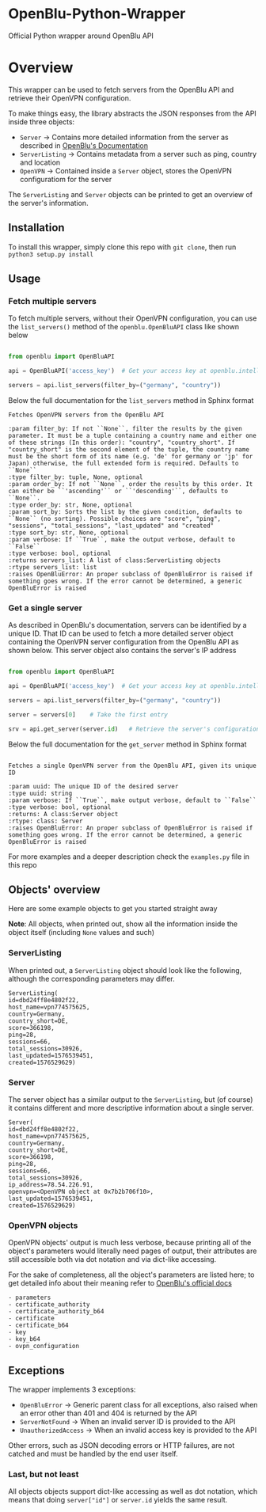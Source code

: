 # OpenBlu-Python-Wrapper

Official Python wrapper around OpenBlu API


# Overview

This wrapper can be used to fetch servers from the OpenBlu API and retrieve their OpenVPN configuration.

To make things easy, the library abstracts the JSON responses from the API inside three objects:

- `Server` -> Contains more detailed information from the server as described in [OpenBlu's Documentation](https://docs.intellivoid.net/openblu/v1/get_server)
- `ServerListing` -> Contains metadata from a server such as ping, country and location
- `OpenVPN` -> Contained inside a `Server` object, stores the OpenVPN configuratiom for the server


The `ServerListing` and `Server` objects can be printed to get an overview of the server's information.


## Installation

To install this wrapper, simply clone this repo with `git clone`, then run `python3 setup.py install`


## Usage

### Fetch multiple servers

To fetch multiple servers, without their OpenVPN configuration, you can use the `list_servers()` method of the `openblu.OpenBluAPI` class like shown below

```python

from openblu import OpenBluAPI

api = OpenBluAPI('access_key')  # Get your access key at openblu.intellivoid.net

servers = api.list_servers(filter_by=("germany", "country"))
```

Below the full documentation for the `list_servers` method in Sphinx format

```
Fetches OpenVPN servers from the OpenBlu API

:param filter_by: If not ``None``, filter the results by the given parameter. It must be a tuple containing a country name and either one of these strings (In this order): "country", "country_short". If "country_short" is the second element of the tuple, the country name must be the short form of its name (e.g. 'de' for germany or 'jp' for Japan) otherwise, the full extended form is required. Defaults to ``None``
:type filter_by: tuple, None, optional
:param order_by: If not ``None``, order the results by this order. It can either be ``'ascending'`` or ``'descending'``, defaults to ``None``.
:type order_by: str, None, optional
:param sort_by: Sorts the list by the given condition, defaults to ``None`` (no sorting). Possible choices are "score", "ping", "sessions", "total_sessions", "last_updated" and "created"
:type sort_by: str, None, optional
:param verbose: If ``True``, make the output verbose, default to ``False``
:type verbose: bool, optional
:returns servers_list: A list of class:ServerListing objects
:rtype servers_list: list
:raises OpenBluError: An proper subclass of OpenBluError is raised if something goes wrong. If the error cannot be determined, a generic OpenBluError is raised
```


### Get a single server

As described in OpenBlu's documentation, servers can be identified by a unique ID. That ID can be used to fetch a more detailed server object containing the OpenVPN server configuration from the OpenBlu API as shown below.
This server object also contains the server's IP address

```python

from openblu import OpenBluAPI

api = OpenBluAPI('access_key')  # Get your access key at openblu.intellivoid.net

servers = api.list_servers(filter_by=("germany", "country"))

server = servers[0]    # Take the first entry

srv = api.get_server(server.id)   # Retrieve the server's configuration
```

Below the full documentation for the `get_server` method in Sphinx format

```

Fetches a single OpenVPN server from the OpenBlu API, given its unique ID

:param uuid: The unique ID of the desired server
:type uuid: string
:param verbose: If ``True``, make output verbose, default to ``False``
:type verbose: bool, optional
:returns: A class:Server object
:rtype: class: Server
:raises OpenBluError: An proper subclass of OpenBluError is raised if something goes wrong. If the error cannot be determined, a generic OpenBluError is raised
```

For more examples and a deeper description check the `examples.py` file in this repo

## Objects' overview

Here are some example objects to get you started straight away

__Note__: All objects, when printed out, show all the information inside the object itself (including `None` values and such)


### ServerListing

When printed out, a `ServerListing` object should look like the following, although the corresponding parameters may differ.

```
ServerListing(
id=dbd24ff8e4802f22,
host_name=vpn774575625,
country=Germany,
country_short=DE,
score=366198,
ping=28,
sessions=66,
total_sessions=30926,
last_updated=1576539451,
created=1576529629)
```

### Server

The server object has a similar output to the `ServerListing`, but (of course) it contains different and more descriptive information about a single server.

```
Server(
id=dbd24ff8e4802f22,
host_name=vpn774575625,
country=Germany,
country_short=DE,
score=366198,
ping=28,
sessions=66,
total_sessions=30926,
ip_address=78.54.226.91,
openvpn=<OpenVPN object at 0x7b2b706f10>,
last_updated=1576539451,
created=1576529629)
```

### OpenVPN objects

OpenVPN objects' output is much less verbose, because printing all of the object's parameters would literally need pages of output, their attributes are still accessible both via dot notation and via dict-like accessing.

For the sake of completeness, all the object's parameters are listed here; to get detailed info about their meaning refer to [OpenBlu's official docs](https://docs.intellivoid.net/openblu/v1)

```
- parameters
- certificate_authority
- certificate_authority_b64
- certificate
- certificate_b64
- key
- key_b64
- ovpn_configuration
```

## Exceptions

The wrapper implements 3 exceptions:
- `OpenBluError` -> Generic parent class for all exceptions, also raised when an error other than 401 and 404 is returned by the API
- `ServerNotFound` -> When an invalid server ID is provided to the API
- `UnauthorizedAccess` -> When an invalid access key is provided to the API

Other errors, such as JSON decoding errors or HTTP failures, are not catched and must be handled by the end user itself.

### Last, but not least

All objects objects support dict-like accessing as well as dot notation, which means that doing `server["id"]` or `server.id` yields the same result.


